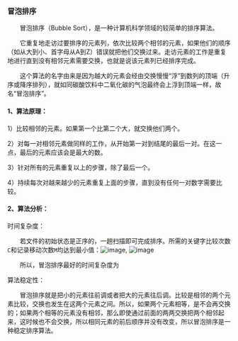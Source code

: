 ### 冒泡排序
&emsp;&emsp;冒泡排序（Bubble Sort），是一种计算机科学领域的较简单的排序算法。

&emsp;&emsp;它重复地走访过要排序的元素列，依次比较两个相邻的元素，如果他们的顺序（如从大到小、首字母从A到Z）错误就把他们交换过来。走访元素的工作是重复地进行直到没有相邻元素需要交换，也就是说该元素列已经排序完成。

&emsp;&emsp;这个算法的名字由来是因为越大的元素会经由交换慢慢“浮”到数列的顶端（升序或降序排列），就如同碳酸饮料中二氧化碳的气泡最终会上浮到顶端一样，故名“冒泡排序”。

#### 1、算法原理：
1）比较相邻的元素。如果第一个比第二个大，就交换他们两个。

2）对每一对相邻元素做同样的工作，从开始第一对到结尾的最后一对。在这一点，最后的元素应该会是最大的数。

3）针对所有的元素重复以上的步骤，除了最后一个。

4）持续每次对越来越少的元素重复上面的步骤，直到没有任何一对数字需要比较。

#### 2、算法分析：
时间复杂度：

&emsp;&emsp;若文件的初始状态是正序的，一趟扫描即可完成排序。所需的关键字比较次数`C`和记录移动次数`M`均达到最小值：![image](https://github.com/SKY-JING/merlion/tree/master/doc/imgs/bubble/bubble1.png), ![image](https://github.com/SKY-JING/merlion/tree/master/doc/imgs/bubble/bubble1.png)

&emsp;&emsp;所以，冒泡排序最好的时间复杂度为

算法稳定性：

&emsp;&emsp;冒泡排序就是把小的元素往前调或者把大的元素往后调。比较是相邻的两个元素比较，交换也发生在这两个元素之间。所以，如果两个元素相等，是不会再交换的；如果两个相等的元素没有相邻，那么即使通过前面的两两交换把两个相邻起来，这时候也不会交换，所以相同元素的前后顺序并没有改变，所以冒泡排序是一种稳定排序算法。